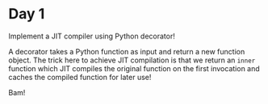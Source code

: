 # Day 1

Implement a JIT compiler using Python decorator!

A decorator takes a Python function as input and return a new function object. The trick here to achieve JIT compilation is that we return an `inner` function which JIT compiles the original function on the first invocation and caches the compiled function for later use!

Bam!